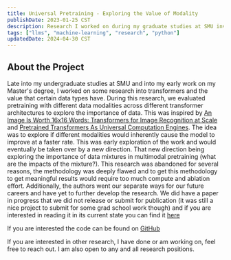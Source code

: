 ```yaml
---
title: Universal Pretraining - Exploring the Value of Modality
publishDate: 2023-01-25 CST
description: Research I worked on during my graduate studies at SMU investigating the influence of modality on transformer pretraining. This work was abandoned.
tags: ["llms", "machine-learning", "research", "python"]
updatedDate: 2024-04-30 CST
---
```


##  About the Project

Late into my undergraduate studies at SMU and into my early work on my Master's degree, I worked on some research into transformers and the value that certain data types have. During this research, we evaluated pretraining with different data modalities across different transformer architectures to explore the importance of data. 
This was inspired by [An Image Is Worth 16x16 Words: Transformers for Image Recognition at Scale](https://arxiv.org/abs/2010.11929) and [Pretrained Transformers As Universal Computation Engines](https://arxiv.org/abs/2103.05247).  The idea was to explore if different modalities would inherently cause the model to improve at a faster rate. This was early exploration of the work and would eventually be taken over by a new direction. That new direction being exploring the importance of data mixtures in multimodal pretraining (what are the impacts of the mixture?). This research was abandoned for several reasons, the methodology was deeply flawed and to get this methodology to get meaningful results would require too much compute and ablation effort. Additionally, the authors went our separate ways for our future careers and have yet to further develop the research. We did have a paper in progress that we did not release or submit for publication (it was still a nice project to submit for some grad school work though) and if you are interested in reading it in its current state you can find it [here](/universal-pretraining-research.pdf)

If you are interested the code can be found on [GitHub](https://github.com/walln/cross-modality-pretraining)

If you are interested in other research, I have done or am working on, feel free to reach out. I am also open to any and all research positions.
